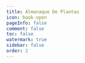 ```yaml
---
title: Almanaque De Plantas
icon: book-open
pageInfo: false
comment: false
toc: false
watermark: true
sidebar: false
order: 2
---
```


<script setup>
    import { createApp,provide } from 'vue';
    import Almanac from '@source/components/plantsAlmanac/App.vue';
    provide("i18nLanguage",'en');
</script>

<Almanac />
